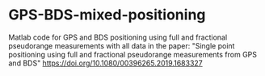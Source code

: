 # GPS-BDS-mixed-positioning
Matlab code for GPS and BDS positioning using full and fractional pseudorange measurements
with all data in the paper:
"Single point positioning using full and fractional pseudorange measurements from GPS and BDS" https://doi.org/10.1080/00396265.2019.1683327
